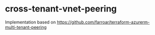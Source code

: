 # cross-tenant-vnet-peering

Implementation based on https://github.com/farroar/terraform-azurerm-multi-tenant-peering
